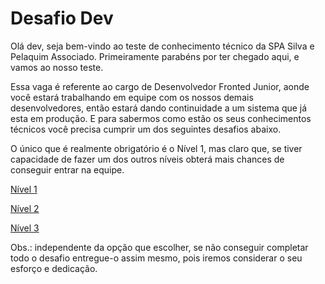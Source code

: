 # Desafio Dev
Olá dev, seja bem-vindo ao teste de conhecimento técnico da SPA Silva e Pelaquim Associado. Primeiramente parabéns por ter chegado aqui, e vamos ao nosso teste.

Essa vaga é referente ao cargo de Desenvolvedor Fronted Junior, aonde você estará trabalhando em equipe com os nossos demais desenvolvedores, então estará dando continuidade a um sistema que já esta em produção. E para sabermos como estão os seus conhecimentos técnicos você precisa cumprir um dos seguintes desafios abaixo.

O único que é realmente obrigatório é o Nível 1, mas claro que, se tiver capacidade de fazer um dos outros níveis obterá mais chances de conseguir entrar na equipe.

[Nível 1](https://github.com/DevTeamSPA/desafio-dev/tree/main/Nivel%201)

[Nível 2](https://github.com/DevTeamSPA/desafio-dev/tree/main/Nivel%202)

[Nível 3](https://github.com/DevTeamSPA/desafio-dev/tree/main/Nivel%203)

Obs.: independente da opção que escolher, se não conseguir completar todo o desafio entregue-o assim mesmo, pois iremos considerar o seu esforço e dedicação.
